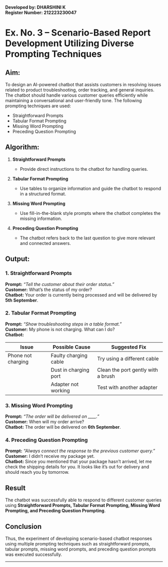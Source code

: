 **Developed by: DHARSHINI K**  
**Register Number: 212223230047**  

# Ex. No. 3 – Scenario-Based Report Development Utilizing Diverse Prompting Techniques  

## Aim:
To design an AI-powered chatbot that assists customers in resolving issues related to product troubleshooting, order tracking, and general inquiries. The chatbot should handle various customer queries efficiently while maintaining a conversational and user-friendly tone. The following prompting techniques are used:  
- Straightforward Prompts  
- Tabular Format Prompting  
- Missing Word Prompting  
- Preceding Question Prompting  

## Algorithm:
1. **Straightforward Prompts**  
   - Provide direct instructions to the chatbot for handling queries.  

2. **Tabular Format Prompting**  
   - Use tables to organize information and guide the chatbot to respond in a structured format.  

3. **Missing Word Prompting**  
   - Use fill-in-the-blank style prompts where the chatbot completes the missing information.  

4. **Preceding Question Prompting**  
   - The chatbot refers back to the last question to give more relevant and connected answers.
     
## Output:
### **1. Straightforward Prompts**  
**Prompt:** *“Tell the customer about their order status.”*  
**Customer:** What’s the status of my order?  
**Chatbot:** Your order is currently being processed and will be delivered by **5th September**.  

### **2. Tabular Format Prompting**  
**Prompt:** *“Show troubleshooting steps in a table format.”*  
**Customer:** My phone is not charging. What can I do?  
**Chatbot:**  

| Issue                  | Possible Cause                | Suggested Fix                        |  
|-------------------------|-------------------------------|--------------------------------------|  
| Phone not charging      | Faulty charging cable         | Try using a different cable           |  
|                         | Dust in charging port         | Clean the port gently with a brush    |  
|                         | Adapter not working           | Test with another adapter             |  

### **3. Missing Word Prompting**  
**Prompt:** *“The order will be delivered on ____.”*  
**Customer:** When will my order arrive?  
**Chatbot:** The order will be delivered on **6th September**.  

### **4. Preceding Question Prompting**  
**Prompt:** *“Always connect the response to the previous customer query.”*  
**Customer:** I didn’t receive my package yet.  
**Chatbot:** Since you mentioned that your package hasn’t arrived, let me check the shipping details for you. It looks like it’s out for delivery and should reach you by tomorrow.

## Result  
The chatbot was successfully able to respond to different customer queries using **Straightforward Prompts, Tabular Format Prompting, Missing Word Prompting, and Preceding Question Prompting**. 

## Conclusion  
Thus, the experiment of developing scenario-based chatbot responses using multiple prompting techniques such as straightforward prompts, tabular prompts, missing word prompts, and preceding question prompts was executed successfully.  

---
